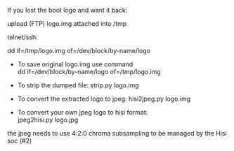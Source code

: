 If you lost the boot logo and want it back:

upload (FTP) logo.img attached into /tmp 

telnet/ssh: 

dd if=/tmp/logo.img of=/dev/block/by-name/logo 

- To save original logo.img use command  
dd if=/dev/block/by-name/logo of=/tmp/logo.img 

- To strip the dumped file: 
strip.py logo.img 

- To convert the extracted logo to jpeg: 
hisi2jpeg.py logo.img 

- To convert your own jpeg logo to hisi format:  
jpeg2hisi.py logo.jpg

the jpeg needs to use 4:2:0 chroma subsampling to be managed by the Hisi soc (#2)
